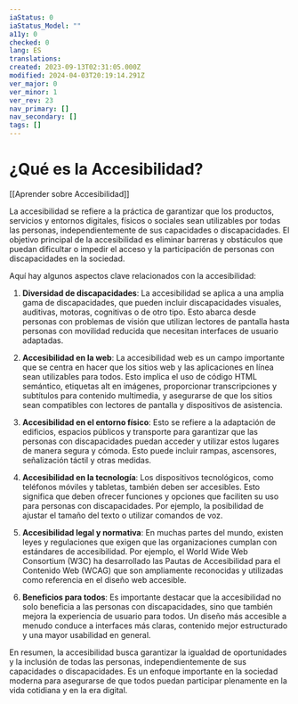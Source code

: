 ```yaml
---
iaStatus: 0
iaStatus_Model: ""
a11y: 0
checked: 0
lang: ES
translations: 
created: 2023-09-13T02:31:05.000Z
modified: 2024-04-03T20:19:14.291Z
ver_major: 0
ver_minor: 1
ver_rev: 23
nav_primary: []
nav_secondary: []
tags: []
---
```

# ¿Qué es la Accesibilidad?

[[Aprender sobre Accesibilidad]]

La accesibilidad se refiere a la práctica de garantizar que los productos, servicios y entornos digitales, físicos o sociales sean utilizables por todas las personas, independientemente de sus capacidades o discapacidades. El objetivo principal de la accesibilidad es eliminar barreras y obstáculos que puedan dificultar o impedir el acceso y la participación de personas con discapacidades en la sociedad.

Aquí hay algunos aspectos clave relacionados con la accesibilidad:

1. **Diversidad de discapacidades**: La accesibilidad se aplica a una amplia gama de discapacidades, que pueden incluir discapacidades visuales, auditivas, motoras, cognitivas o de otro tipo. Esto abarca desde personas con problemas de visión que utilizan lectores de pantalla hasta personas con movilidad reducida que necesitan interfaces de usuario adaptadas.
    
2. **Accesibilidad en la web**: La accesibilidad web es un campo importante que se centra en hacer que los sitios web y las aplicaciones en línea sean utilizables para todos. Esto implica el uso de código HTML semántico, etiquetas alt en imágenes, proporcionar transcripciones y subtítulos para contenido multimedia, y asegurarse de que los sitios sean compatibles con lectores de pantalla y dispositivos de asistencia.
    
3. **Accesibilidad en el entorno físico**: Esto se refiere a la adaptación de edificios, espacios públicos y transporte para garantizar que las personas con discapacidades puedan acceder y utilizar estos lugares de manera segura y cómoda. Esto puede incluir rampas, ascensores, señalización táctil y otras medidas.
    
4. **Accesibilidad en la tecnología**: Los dispositivos tecnológicos, como teléfonos móviles y tabletas, también deben ser accesibles. Esto significa que deben ofrecer funciones y opciones que faciliten su uso para personas con discapacidades. Por ejemplo, la posibilidad de ajustar el tamaño del texto o utilizar comandos de voz.
    
5. **Accesibilidad legal y normativa**: En muchas partes del mundo, existen leyes y regulaciones que exigen que las organizaciones cumplan con estándares de accesibilidad. Por ejemplo, el World Wide Web Consortium (W3C) ha desarrollado las Pautas de Accesibilidad para el Contenido Web (WCAG) que son ampliamente reconocidas y utilizadas como referencia en el diseño web accesible.
    
6. **Beneficios para todos**: Es importante destacar que la accesibilidad no solo beneficia a las personas con discapacidades, sino que también mejora la experiencia de usuario para todos. Un diseño más accesible a menudo conduce a interfaces más claras, contenido mejor estructurado y una mayor usabilidad en general.
    

En resumen, la accesibilidad busca garantizar la igualdad de oportunidades y la inclusión de todas las personas, independientemente de sus capacidades o discapacidades. Es un enfoque importante en la sociedad moderna para asegurarse de que todos puedan participar plenamente en la vida cotidiana y en la era digital.